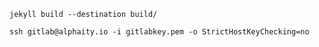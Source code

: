 `jekyll build --destination build/`


`ssh gitlab@alphaity.io -i gitlabkey.pem -o StrictHostKeyChecking=no`